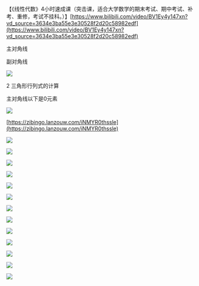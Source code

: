 【《线性代数》4小时速成课（突击课，适合大学数学的期末考试、期中考试、补考、重修，考试不挂科。）】[https://www.bilibili.com/video/BV1Ey4y147xn?vd_source=3634e3ba55e3e30528f2d20c58982edf](https://www.bilibili.com/video/BV1Ey4y147xn?vd_source=3634e3ba55e3e30528f2d20c58982edf)

主对角线

副对角线

![](https://gitee.com/hxc8/images2/raw/master/img/202407172201799.jpg)

2 三角形行列式的计算

主对角线以下是0元素

![](https://gitee.com/hxc8/images2/raw/master/img/202407172201926.jpg)

[https://zibingo.lanzouw.com/iNMYR0thssle](https://zibingo.lanzouw.com/iNMYR0thssle)

![](https://gitee.com/hxc8/images2/raw/master/img/202407172201726.jpg)

![](https://gitee.com/hxc8/images2/raw/master/img/202407172201301.jpg)

![](https://gitee.com/hxc8/images2/raw/master/img/202407172201292.jpg)

![](https://gitee.com/hxc8/images2/raw/master/img/202407172201329.jpg)

![](https://gitee.com/hxc8/images2/raw/master/img/202407172201093.jpg)

![](https://gitee.com/hxc8/images2/raw/master/img/202407172201430.jpg)

![](https://gitee.com/hxc8/images2/raw/master/img/202407172201125.jpg)

![](https://gitee.com/hxc8/images2/raw/master/img/202407172201591.jpg)

![](https://gitee.com/hxc8/images2/raw/master/img/202407172201548.jpg)

![](https://gitee.com/hxc8/images2/raw/master/img/202407172201891.jpg)

![](https://gitee.com/hxc8/images2/raw/master/img/202407172201063.jpg)

![](https://gitee.com/hxc8/images2/raw/master/img/202407172202214.jpg)

![](https://gitee.com/hxc8/images2/raw/master/img/202407172202242.jpg)